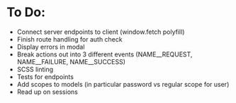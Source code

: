 # To Do:

- Connect server endpoints to client (window.fetch polyfill)
- Finish route handling for auth check
- Display errors in modal
- Break actions out into 3 different events (NAME__REQUEST, NAME__FAILURE, NAME__SUCCESS)
- SCSS linting
- Tests for endpoints
- Add scopes to models (in particular password vs regular scope for user)
- Read up on sessions